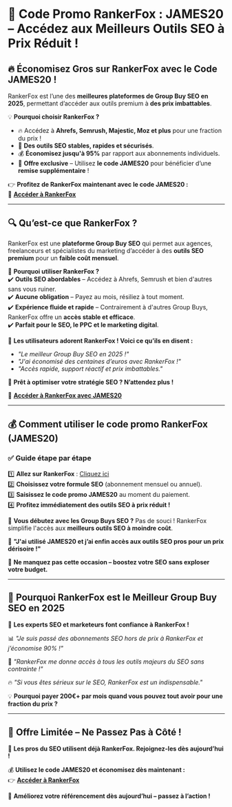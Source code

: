 # 🚀 Code Promo RankerFox : JAMES20 – Accédez aux Meilleurs Outils SEO à Prix Réduit !  
 
## 🔥 Économisez Gros sur RankerFox avec le Code JAMES20 !  

RankerFox est l’une des **meilleures plateformes de Group Buy SEO en 2025**, permettant d’accéder aux outils premium à **des prix imbattables**.  

💡 **Pourquoi choisir RankerFox ?**  
- 🔥 Accédez à **Ahrefs, Semrush, Majestic, Moz et plus** pour une fraction du prix !  
- 🚀 **Des outils SEO stables, rapides et sécurisés**.  
- 💰 **Économisez jusqu'à 95%** par rapport aux abonnements individuels.  
- 🎁 **Offre exclusive** – Utilisez **le code JAMES20** pour bénéficier d’une **remise supplémentaire** !  

👉 **Profitez de RankerFox maintenant avec le code JAMES20 :**  
🔗 [**Accéder à RankerFox**](https://rankerfox.com/?ref=businessrentable)  

---

## 🔍 Qu’est-ce que RankerFox ?  

RankerFox est une **plateforme Group Buy SEO** qui permet aux agences, freelanceurs et spécialistes du marketing d’accéder à des **outils SEO premium** pour un **faible coût mensuel**.  

🔹 **Pourquoi utiliser RankerFox ?**  
✔️ **Outils SEO abordables** – Accédez à Ahrefs, Semrush et bien d'autres sans vous ruiner.  
✔️ **Aucune obligation** – Payez au mois, résiliez à tout moment.  
✔️ **Expérience fluide et rapide** – Contrairement à d'autres Group Buys, RankerFox offre un **accès stable et efficace**.  
✔️ **Parfait pour le SEO, le PPC et le marketing digital**.  

📢 **Les utilisateurs adorent RankerFox ! Voici ce qu’ils en disent :**  
- *"Le meilleur Group Buy SEO en 2025 !"*  
- *"J'ai économisé des centaines d’euros avec RankerFox !"*  
- *"Accès rapide, support réactif et prix imbattables."*  

🚀 **Prêt à optimiser votre stratégie SEO ? N’attendez plus !**  

🔗 [**Accéder à RankerFox avec JAMES20**](https://rankerfox.com/?ref=businessrentable)  

---

## 💰 Comment utiliser le code promo RankerFox (JAMES20)  

### ✅ Guide étape par étape  

1️⃣ **Allez sur RankerFox** : [Cliquez ici](https://rankerfox.com/?ref=businessrentable)  
2️⃣ **Choisissez votre formule SEO** (abonnement mensuel ou annuel).  
3️⃣ **Saisissez le code promo JAMES20** au moment du paiement.  
4️⃣ **Profitez immédiatement des outils SEO à prix réduit !**  

🔹 **Vous débutez avec les Group Buys SEO ?** Pas de souci ! RankerFox simplifie l'accès aux **meilleurs outils SEO à moindre coût**.  

💎 **"J'ai utilisé JAMES20 et j’ai enfin accès aux outils SEO pros pour un prix dérisoire !"**  

👑 **Ne manquez pas cette occasion – boostez votre SEO sans exploser votre budget.**  

---

## 🌟 Pourquoi RankerFox est le Meilleur Group Buy SEO en 2025  

🚀 **Les experts SEO et marketeurs font confiance à RankerFox !**  

📊 *"Je suis passé des abonnements SEO hors de prix à RankerFox et j’économise 90% !"*  

💎 *"RankerFox me donne accès à tous les outils majeurs du SEO sans contrainte !"*  

🔥 *"Si vous êtes sérieux sur le SEO, RankerFox est un indispensable."*  

💡 **Pourquoi payer 200€+ par mois quand vous pouvez tout avoir pour une fraction du prix ?**  

---

## 📢 Offre Limitée – Ne Passez Pas à Côté !  

📢 **Les pros du SEO utilisent déjà RankerFox. Rejoignez-les dès aujourd’hui !**  

💰 **Utilisez le code JAMES20 et économisez dès maintenant :**  
👉 [**Accéder à RankerFox**](https://rankerfox.com/?ref=businessrentable)  

🚀 **Améliorez votre référencement dès aujourd’hui – passez à l’action !**  
